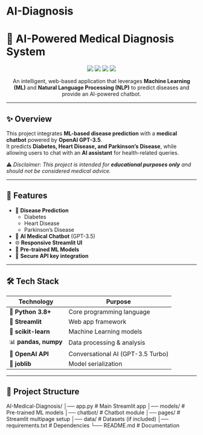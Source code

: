 # AI-Diagnosis
# 🧠 AI-Powered Medical Diagnosis System  

<p align="center">
  <img src="https://img.shields.io/badge/Python-3.8+-blue?logo=python" />
  <img src="https://img.shields.io/badge/Streamlit-Web%20App-ff4b4b?logo=streamlit" />
  <img src="https://img.shields.io/badge/OpenAI-GPT--3.5-412991?logo=openai" />
  <img src="https://img.shields.io/badge/License-MIT-green" />
</p>  

<p align="center">
   An intelligent, web-based application that leverages <b>Machine Learning (ML)</b> and  
   <b>Natural Language Processing (NLP)</b> to predict diseases and provide an AI-powered chatbot.  
</p>  

---

## ✨ Overview  

This project integrates **ML-based disease prediction** with a **medical chatbot** powered by **OpenAI GPT-3.5**.  
It predicts **Diabetes, Heart Disease, and Parkinson’s Disease**, while allowing users to chat with an **AI assistant** for health-related queries.  

⚠️ *Disclaimer: This project is intended for **educational purposes only** and should not be considered medical advice.*  

---

## 🚀 Features  

- 🎯 **Disease Prediction**  
  - Diabetes  
  - Heart Disease  
  - Parkinson’s Disease  
- 💬 **AI Medical Chatbot** (GPT-3.5)  
- 🌐 **Responsive Streamlit UI**  
- 🧠 **Pre-trained ML Models**  
- 🔐 **Secure API key integration**  

---

## 🛠️ Tech Stack  

| Technology       | Purpose                           |
|------------------|-----------------------------------|
| 🐍 **Python 3.8+** | Core programming language        |
| 🎨 **Streamlit**  | Web app framework                |
| 🤖 **scikit-learn** | Machine Learning models         |
| 📊 **pandas, numpy** | Data processing & analysis    |
| 🧠 **OpenAI API** | Conversational AI (GPT-3.5 Turbo) |
| 💾 **joblib**     | Model serialization              |

---

## 📂 Project Structure  

AI-Medical-Diagnosis/
│── app.py # Main Streamlit app
│── models/ # Pre-trained ML models
│── chatbot/ # Chatbot module
│── pages/ # Streamlit multipage setup
│── data/ # Datasets (if included)
│── requirements.txt # Dependencies
└── README.md # Documentation


